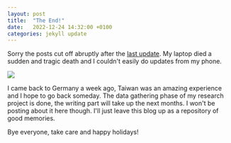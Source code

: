 ```yaml
---
layout: post
title:  "The End!"
date:   2022-12-24 14:32:00 +0100
categories: jekyll update
---
```


Sorry the posts cut off abruptly after the [last update](https://baitu.github.io/taiwan/jekyll/update/2022/11/30/tainan-pics.html). My laptop died a sudden and tragic death and I couldn't easily do updates from my phone. 

![](https://baitu.github.io/taiwan/assets/img/20221128_162247.jpg)

I came back to Germany a week ago, Taiwan was an amazing experience and I hope to go back someday. The data gathering phase of my research project is done, the writing part will take up the next months. I won't be posting about it here though. I'll just leave this blog up as a repository of good memories. 

Bye everyone, take care and happy holidays!
